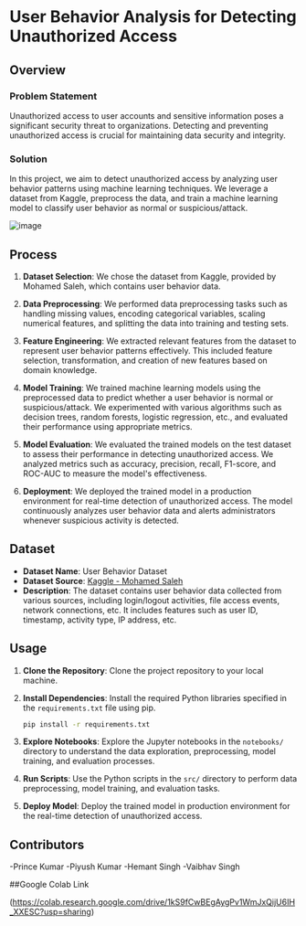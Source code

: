 # User Behavior Analysis for Detecting Unauthorized Access

## Overview

### Problem Statement
Unauthorized access to user accounts and sensitive information poses a significant security threat to organizations. Detecting and preventing unauthorized access is crucial for maintaining data security and integrity.

### Solution
In this project, we aim to detect unauthorized access by analyzing user behavior patterns using machine learning techniques. We leverage a dataset from Kaggle, preprocess the data, and train a machine learning model to classify user behavior as normal or suspicious/attack.

![image](https://github.com/Innerve0or1/Detecting-Unauthorized-Access/assets/105493363/5720ef22-7def-4868-9f00-fc58f1fc9613)


## Process

1. **Dataset Selection**: We chose the dataset from Kaggle, provided by Mohamed Saleh, which contains user behavior data.

2. **Data Preprocessing**: We performed data preprocessing tasks such as handling missing values, encoding categorical variables, scaling numerical features, and splitting the data into training and testing sets.

3. **Feature Engineering**: We extracted relevant features from the dataset to represent user behavior patterns effectively. This included feature selection, transformation, and creation of new features based on domain knowledge.

4. **Model Training**: We trained machine learning models using the preprocessed data to predict whether a user behavior is normal or suspicious/attack. We experimented with various algorithms such as decision trees, random forests, logistic regression, etc., and evaluated their performance using appropriate metrics.

5. **Model Evaluation**: We evaluated the trained models on the test dataset to assess their performance in detecting unauthorized access. We analyzed metrics such as accuracy, precision, recall, F1-score, and ROC-AUC to measure the model's effectiveness.

6. **Deployment**: We deployed the trained model in a production environment for real-time detection of unauthorized access. The model continuously analyzes user behavior data and alerts administrators whenever suspicious activity is detected.

## Dataset
- **Dataset Name**: User Behavior Dataset
- **Dataset Source**: [Kaggle - Mohamed Saleh](https://www.kaggle.com/datasets/mohamedsaleh123/datasets123)
- **Description**: The dataset contains user behavior data collected from various sources, including login/logout activities, file access events, network connections, etc. It includes features such as user ID, timestamp, activity type, IP address, etc.


## Usage

1. **Clone the Repository**: Clone the project repository to your local machine.

2. **Install Dependencies**: Install the required Python libraries specified in the `requirements.txt` file using pip.

    ```bash
    pip install -r requirements.txt
    ```

3. **Explore Notebooks**: Explore the Jupyter notebooks in the `notebooks/` directory to understand the data exploration, preprocessing, model training, and evaluation processes.

4. **Run Scripts**: Use the Python scripts in the `src/` directory to perform data preprocessing, model training, and evaluation tasks.

5. **Deploy Model**: Deploy the trained model in production environment for the real-time detection of unauthorized access.

## Contributors

-Prince Kumar
-Piyush Kumar
-Hemant Singh
-Vaibhav Singh

##Google Colab Link 

(https://colab.research.google.com/drive/1kS9fCwBEgAygPv1WmJxQijU6IH_XXESC?usp=sharing)


